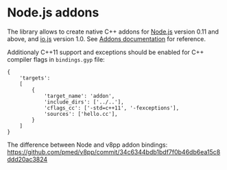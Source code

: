 # Node.js addons

The library allows to create native C++ addons for [Node.js](http://nodejs.org/) version 0.11 and above, and [io.js](https://iojs.org/) version 1.0. See [Addons documentation](http://nodejs.org/docs/v0.12.0/api/addons.html) for reference.

Additionaly C++11 support and exceptions should be enabled for C++ compiler flags in `bindings.gyp` file:
```
{
	'targets':
	[
		{
			'target_name': 'addon',
			'include_dirs': ['../..'],
			'cflags_cc': ['-std=c++11', '-fexceptions'],
			'sources': ['hello.cc'],
		}
	]
}
```

The difference between Node and v8pp addon bindings: https://github.com/pmed/v8pp/commit/34c6344bdb1bdf7f0b46db6ea15c8ddd20ac3824
